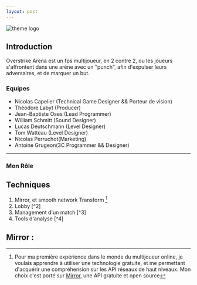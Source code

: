 ```yaml
---
layout: post
---
```


![theme logo](https://modacless.github.io/images/OverStrike/overstrikeArena.png)

## Introduction

Overstrike Arena est un fps multijoueur, en 2 contre 2, ou les joueurs s'affrontent dans une arène avec un "punch", afin d'expulser leurs adversaires, et de marquer un but.

### Equipes

- Nicolas Capelier (Technical Game Designer && Porteur de vision)
- Théodore Labyt (Producer)
- Jean-Baptiste Oses (Lead Programmer)
- William Schmitt (Sound Designer)
- Lucas Deutschmann (Level Designer)
- Tom Watteau (Level Designer)
- Nicolas Perruchot(Marketing)
- Antoine Grugeon(3C Programmer && Designer)

---

### Mon Rôle

## Techniques

1. Mirror, et smooth network Transform [^1]
2. Lobby [^2]
3. Management d'un match [^3]
4. Tools d'analyse  [^4]


## Mirror :
[^1]: Pour ma première expérience dans le monde du multijoueur online, je voulais apprendre à utiliser une technologie gratuite, et me permettant d'acquérir une compréhension sur les API réseaux de haut niveaux. Mon choix c'est porté sur [Mirror](https://mirror-networking.com/), une API gratuite et open source







